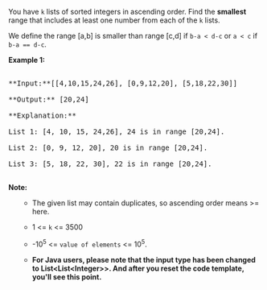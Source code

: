 
You have `k` lists of sorted integers in ascending order. Find the **smallest** range that includes at least one number from each of the `k` lists. 

We define the range [a,b] is smaller than range [c,d] if `b-a < d-c` or `a < c` if `b-a == d-c`.

**Example 1:**<br />
<pre>
**Input:**[[4,10,15,24,26], [0,9,12,20], [5,18,22,30]]
**Output:** [20,24]
**Explanation:** 
List 1: [4, 10, 15, 24,26], 24 is in range [20,24].
List 2: [0, 9, 12, 20], 20 is in range [20,24].
List 3: [5, 18, 22, 30], 22 is in range [20,24].
</pre>



**Note:**<br/>
<ol>
- The given list may contain duplicates, so ascending order means >= here.
- 1 <= `k` <= 3500
-  -10<sup>5</sup> <= `value of elements` <= 10<sup>5</sup>.
- **For Java users, please note that the input type has been changed to List&lt;List&lt;Integer&gt;&gt;. And after you reset the code template, you'll see this point.**
</ol>
<br/>

